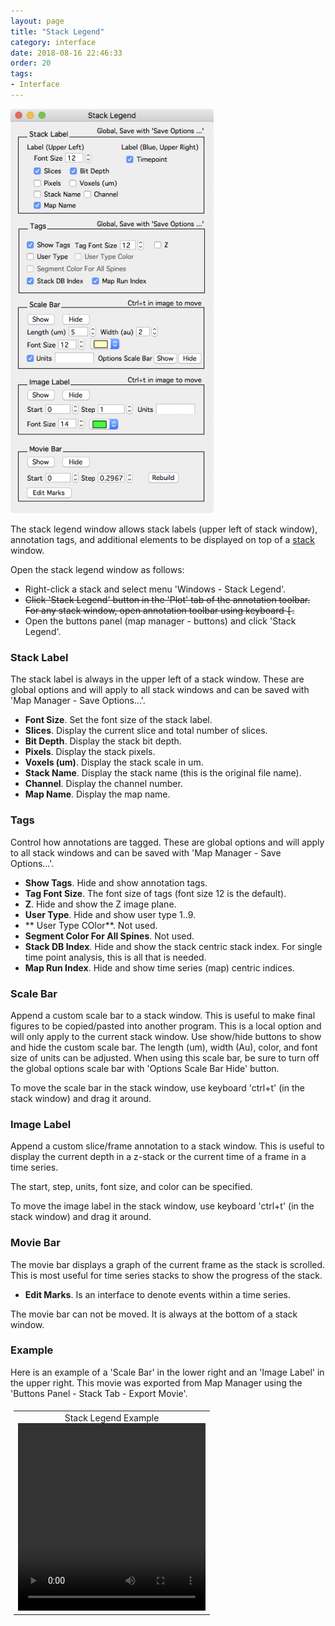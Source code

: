 ```yaml
---
layout: page
title: "Stack Legend"
category: interface
date: 2018-08-16 22:46:33
order: 20
tags:
- Interface
---
```


<style>
#videotable {
    /* float: right; */
    border: 0px solid #ddd;
    padding: 5px;
    /* font-family: "Trebuchet MS", Arial, Helvetica, sans-serif; */
    /* border-collapse: collapse; */
    /* width: 100%; */
}

#videotable td, #videotable th {
    border: 0px solid #ddd;
    text-align: center;
    valign: middle
    padding: 5px;
    /* padding: 8px; */
}

#videotable tr:nth-child(even){
	/* background-color: #f2f2f2; */
}

/* #videotable tr:hover {background-color: #ddd;} */

#videotable th {
    /* padding-top: 12px; */
    /* padding-bottom: 12px; */
    text-align: center;
    background-color: #4CAF50;
    color: white;
}

</style>

<IMG class="img-float-right" SRC="images/mm3/mm3-stack-legend.png" WIDTH="325">

The stack legend window allows stack labels (upper left of stack window), annotation tags, and additional elements to be displayed on top of a [stack][stack] window.

Open the stack legend window as follows:

 - Right-click a stack and select menu 'Windows - Stack Legend'.
 - <strike>Click 'Stack Legend' button in the 'Plot' tab of the annotation toolbar. For any stack window, open annotation toolbar using keyboard <kbd>[</kbd>.</strike>
 - Open the buttons panel (map manager - buttons) and click 'Stack Legend'.
 
### Stack Label

The stack label is always in the upper left of a stack window. These are global options and will apply to all stack windows and can be saved with 'Map Manager - Save Options...'.


 - **Font Size**. Set the font size of the stack label.
 - **Slices**. Display the current slice and total number of slices.
 - **Bit Depth**. Display the stack bit depth.
 - **Pixels**. Display the stack pixels.
 - **Voxels (um)**. Display the stack scale in um.
 - **Stack Name**. Display the stack name (this is the original file name).
 - **Channel**. Display the channel number.
 - **Map Name**. Display the map name.
 
### Tags

Control how annotations are tagged. These are global options and will apply to all stack windows and can be saved with 'Map Manager - Save Options...'.

 - **Show Tags**. Hide and show annotation tags.
 - **Tag Font Size**. The font size of tags (font size 12 is the default).
 - **Z**. Hide and show the Z image plane.
 - **User Type**. Hide and show user type 1..9.
 - ** User Type COlor**. Not used.
 - **Segment Color For All Spines**. Not used.
 - **Stack DB Index**. Hide and show the stack centric stack index. For single time point analysis, this is all that is needed.
 - **Map Run Index**. Hide and show time series (map) centric indices.
 
### Scale Bar

Append a custom scale bar to a stack window. This is useful to make final figures to be copied/pasted into another program. This is a local option and will only apply to the current stack window. Use show/hide buttons to show and hide the custom scale bar. The length (um), width (Au), color, and font size of units can be adjusted. When using this scale bar, be sure to turn off the global options scale bar with 'Options Scale Bar Hide' button.

To move the scale bar in the stack window, use keyboard 'ctrl+t' (in the stack window) and drag it around.

### Image Label

Append a custom slice/frame annotation to a stack window. This is useful to display the current depth in a z-stack or the current time of a frame in a time series.

The start, step, units, font size, and color can be specified.

To move the image label in the stack window, use keyboard 'ctrl+t' (in the stack window) and drag it around.

### Movie Bar

The movie bar displays a graph of the current frame as the stack is scrolled. This is most useful for time series stacks to show the progress of the stack.

 - **Edit Marks**. Is an interface to denote events within a time series.
 
The movie bar can not be moved. It is always at the bottom of a stack window.

### Example

Here is an example of a 'Scale Bar' in the lower right and an 'Image Label' in the upper right. This movie was exported from Map Manager using the 'Buttons Panel - Stack Tab - Export Movie'.

<table id="videotable">
<tr>
	<td>
	Stack Legend Example<br>
	<video height="300" width="300" controls>
  		<source src="images/mm3/stack/stack-legend.mov">
	</video>
	</td>
</tr>
</table>

[stack]: stack
